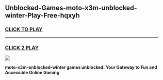 
## Unblocked-Games-moto-x3m-unblocked-winter-Play-Free-hqxyh
<h3>
<a href="https://premium76.site?title=moto-x3m-unblocked-winter&ref=18A1">CLICK TO PLAY</a></h3>
<hr>

<h3>
<a href="https://premium76.site?title=moto-x3m-unblocked-winter&ref=18A1">CLICK 2 PLAY</a>
  
</h3>

<a href="https://premium76.site?title=moto-x3m-unblocked-winter&ref=18A1"><img src="https://clearcache.store/games.png"></a>


**moto-x3m-unblocked-winter games unblocked: Your Gateway to Fun and Accessible Online Gaming**
